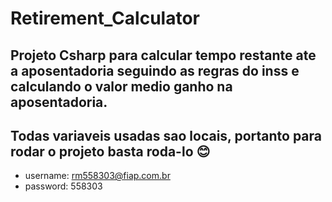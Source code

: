 # Retirement_Calculator
## Projeto Csharp para calcular tempo restante ate a aposentadoria seguindo as regras do inss e calculando o valor medio ganho na aposentadoria.
## Todas variaveis usadas sao locais, portanto para rodar o projeto basta roda-lo 😊

- username: rm558303@fiap.com.br
- password: 558303
